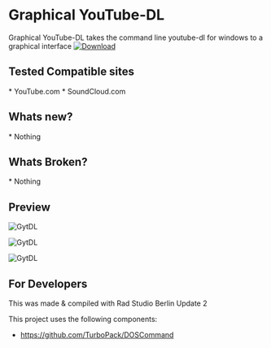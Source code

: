 <h1>Graphical YouTube-DL</h1>
Graphical YouTube-DL takes the command line youtube-dl for windows to a graphical interface

<a href="https://github.com/Inforcer25/Graphical-YouTube-DL/raw/master/YouTube-DL.zip">
  <img src="http://i.imgur.com/qoGP19r.png" alt="Download">
</a>

<h2>Tested Compatible sites</h2>
* YouTube.com
* SoundCloud.com

<h2>Whats new?</h2>
* Nothing

<h2>Whats Broken?</h2>
* Nothing

<h2>Preview</h2> 

![GytDL](http://i.imgur.com/ELGdoa9.png "Preview")

![GytDL](http://i.imgur.com/w6IW1HL.png "Preview")

![GytDL](http://i.imgur.com/DEAGnpM.png "Preview")

<h2>For Developers</h2>
This was made & compiled with Rad Studio Berlin Update 2

This project uses the following components:
- https://github.com/TurboPack/DOSCommand
